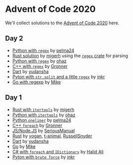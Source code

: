 # Advent of Code 2020

We'll collect solutions to the [Advent of Code 2020](https://adventofcode.com/2020) here.

## Day 2

* [Python with `regex`](https://github.com/pelma24/AdventOfCode/blob/master/2020/day2.py) by [pelma24](https://github.com/pelma24)
* [Rust solution](https://github.com/migerh/aoc-2020-rs/blob/main/src/day2/mod.rs) by [migerh](https://github.com/migerh) using the [`regex` crate](https://crates.io/crates/regex) for parsing
* [Python with `regex`](https://github.com/ohaz/adventofcode2020/blob/main/day2/day2.py) by [ohaz](https://github.com/ohaz)
* [C++ with `regex`](https://github.com/Gronner/aoc-2020/blob/main/src/day2.cpp) by [Gronner](https://github.com/Gronner)
* [Dart](https://github.com/yudansha/Advent-of-Code-2020/blob/main/lib/day2.dart) by [yudansha](https://github.com/yudansha)
* [Pyton with `str.split` and a little `regex`](https://github.com/JonathanKuebler/advent-of-code/blob/master/2_dez/solver.py) by [jnkr](https://github.com/JonathanKuebler)
* [Go with regexp](https://github.com/pituser/aoc-2020-go/blob/main/day02/day02.go) by [Mike](https://github.com/pituser)

## Day 1

* [Rust with `itertools`](https://github.com/migerh/aoc-2020-rs/blob/main/src/day1/mod.rs) by [migerh](https://github.com/migerh)
* [Python with `itertools`](https://github.com/ohaz/adventofcode2020/blob/main/day1/day1.py) by [ohaz](https://github.com/ohaz)
* [Python `oneliner`](https://github.com/pelma24/AdventOfCode/blob/master/2020/day1.py) by [pelma24](https://github.com/pelma24)
* [C++ `foreach`](https://github.com/Gronner/aoc-2020/blob/main/src/day1.cpp) by [Gronner](https://github.com/Gronner)
* [JS/Node.JS](https://github.com/seriousManual/aoc_1) by [SeriousManual](https://github.com/seriousmanual)
* [Rust](https://github.com/yogan/advent-of-code-2020-rust/blob/main/src/day01.rs)
  by [yogan](https://github.com/yogan), [t-animal](https://github.com/t-animal), [RussellSnyder](https://github.com/RussellSnyder)
* [Dart](https://github.com/yudansha/Advent-of-Code-2020/blob/main/lib/day1.dart) by [yudansha](https://github.com/yudansha)
* [Go](https://github.com/pituser/aoc-2020-go/blob/main/day01/day01.go) by [Mike](https://github.com/pituser)
* [C# with `foreach` and `IDictionary`](https://github.com/halid-ali/adventCodeChallenge/tree/main/day-01) by [Halid Ali](https://github.com/halid-ali)
* [Pyton with `brute force`](https://github.com/JonathanKuebler/advent-of-code/blob/master/1_dez/result.py) by [jnkr](https://github.com/JonathanKuebler)
